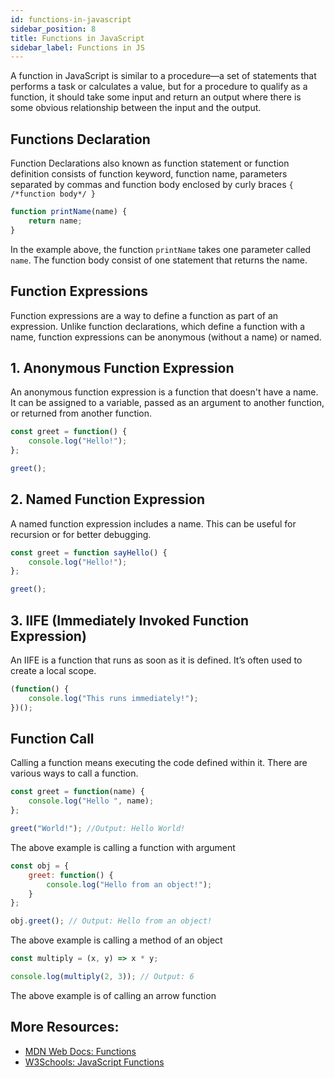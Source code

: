 ```yaml
---
id: functions-in-javascript
sidebar_position: 8
title: Functions in JavaScript
sidebar_label: Functions in JS
---
```


A function in JavaScript is similar to a procedure—a set of statements that performs a task or calculates a value, but for a procedure to qualify as a function, it should take some input and return an output where there is some obvious relationship between the input and the output.

<AdsComponent />

## **Functions Declaration**

Function Declarations also known as function statement or function definition consists of function keyword, function name, parameters separated by commas and function body enclosed by curly braces ```{ /*function body*/ }```


```javascript
function printName(name) {
    return name;
}
```

In the example above, the function ```printName``` takes one parameter called ```name```. The function body consist of one statement that returns the name.

<Ads />

## **Function Expressions**

Function expressions are a way to define a function as part of an expression. Unlike function declarations, which define a function with a name, function expressions can be anonymous (without a name) or named. 

## 1. **Anonymous Function Expression**
An anonymous function expression is a function that doesn't have a name. It can be assigned to a variable, passed as an argument to another function, or returned from another function.

```javascript
const greet = function() {
    console.log("Hello!");
};

greet();
```

## 2. **Named Function Expression**
A named function expression includes a name. This can be useful for recursion or for better debugging.

```javascript
const greet = function sayHello() {
    console.log("Hello!");
};

greet();
```

## 3. **IIFE (Immediately Invoked Function Expression)**
An IIFE is a function that runs as soon as it is defined. It’s often used to create a local scope.

```javascript
(function() {
    console.log("This runs immediately!");
})();
```

<AdsComponent />

## **Function Call**

Calling a function means executing the code defined within it. There are various ways to call a function.

```javascript
const greet = function(name) {
    console.log("Hello ", name);
};

greet("World!"); //Output: Hello World!
```

The above example is calling a function with argument


```javascript
const obj = {
    greet: function() {
        console.log("Hello from an object!");
    }
};

obj.greet(); // Output: Hello from an object!
```

The above example is calling a method of an object

```javascript
const multiply = (x, y) => x * y;

console.log(multiply(2, 3)); // Output: 6
```

The above example is of calling an arrow function


## More Resources:

- [MDN Web Docs: Functions](https://developer.mozilla.org/en-US/docs/Web/JavaScript/Guide/Functions)
- [W3Schools: JavaScript Functions](https://www.w3schools.com/js/js_functions.asp)
